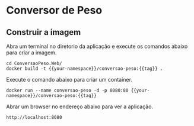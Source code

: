 # Conversor de Peso

## Construir a imagem

Abra um terminal no diretorio da aplicação e execute os comandos abaixo para criar a imagem.

```
cd ConversaoPeso.Web/
docker build -t {{your-namespace}}/conversao-peso:{{tag}} .
```

Execute o comando abaixo para criar um container.
```
docker run --name conversao-peso -d -p 8080:80 {{your-namespace}}/conversao-peso:{{tag}}
```

Abrar um browser no endereço abaixo para ver a aplicação.
```
http://localhost:8080
```
